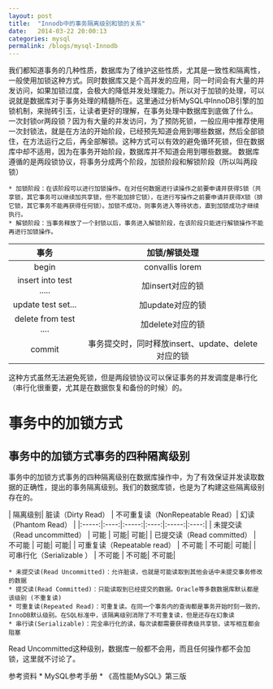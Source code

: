 ```yaml
---
layout: post
title:  "Innodb中的事务隔离级别和锁的关系"
date:   2014-03-22 20:00:13
categories: mysql
permalink: /blogs/mysql-Innodb
---
```


我们都知道事务的几种性质，数据库为了维护这些性质，尤其是一致性和隔离性，一般使用加锁这种方式。同时数据库又是个高并发的应用，同一时间会有大量的并发访问，如果加锁过度，会极大的降低并发处理能力。所以对于加锁的处理，可以说就是数据库对于事务处理的精髓所在。这里通过分析MySQL中InnoDB引擎的加锁机制，来抛砖引玉，让读者更好的理解，在事务处理中数据库到底做了什么。
一次封锁or两段锁？因为有大量的并发访问，为了预防死锁，一般应用中推荐使用一次封锁法，就是在方法的开始阶段，已经预先知道会用到哪些数据，然后全部锁住，在方法运行之后，再全部解锁。这种方式可以有效的避免循环死锁，但在数据库中却不适用，因为在事务开始阶段，数据库并不知道会用到哪些数据。
数据库遵循的是两段锁协议，将事务分成两个阶段，加锁阶段和解锁阶段（所以叫两段锁）

	* 加锁阶段：在该阶段可以进行加锁操作。在对任何数据进行读操作之前要申请并获得S锁（共享锁，其它事务可以继续加共享锁，但不能加排它锁），在进行写操作之前要申请并获得X锁（排它锁，其它事务不能再获得任何锁）。加锁不成功，则事务进入等待状态，直到加锁成功才继续执行。
	* 解锁阶段：当事务释放了一个封锁以后，事务进入解锁阶段，在该阶段只能进行解锁操作不能再进行加锁操作。

| 事务| 加锁/解锁处理 |
|:-----:|:----:|
| begin | convallis lorem | 
| insert into test ..... | 加insert对应的锁| 
| update test set... | 加update对应的锁 |
| delete from test ....| 加delete对应的锁|
| commit| 事务提交时，同时释放insert、update、delete对应的锁|

这种方式虽然无法避免死锁，但是两段锁协议可以保证事务的并发调度是串行化（串行化很重要，尤其是在数据恢复和备份的时候）的。
# 事务中的加锁方式
## 事务中的加锁方式事务的四种隔离级别
事务中的加锁方式事务的四种隔离级别在数据库操作中，为了有效保证并发读取数据的正确性，提出的事务隔离级别。我们的数据库锁，也是为了构建这些隔离级别存在的。

| 隔离级别| 脏读（Dirty Read） | 不可重复读（NonRepeatable Read）| 幻读（Phantom Read） |
|:-----:|:----:|:-----:|:----:|:-----:|:----:|
| 未提交读（Read uncommitted） | 可能 | 可能| 可能|
| 已提交读（Read committed） | 不可能 | 可能| 可能|
| 可重复读（Repeatable read） | 不可能 | 不可能| 可能|
| 可串行化（Serializable ） | 不可能 | 不可能| 不可能|

	* 未提交读(Read Uncommitted)：允许脏读，也就是可能读取到其他会话中未提交事务修改的数据
	* 提交读(Read Committed)：只能读取到已经提交的数据。Oracle等多数数据库默认都是该级别 (不重复读)
	* 可重复读(Repeated Read)：可重复读。在同一个事务内的查询都是事务开始时刻一致的，InnoDB默认级别。在SQL标准中，该隔离级别消除了不可重复读，但是还存在幻象读
	* 串行读(Serializable)：完全串行化的读，每次读都需要获得表级共享锁，读写相互都会阻塞

Read Uncommitted这种级别，数据库一般都不会用，而且任何操作都不会加锁，这里就不讨论了。

参考资料
	* MySQL参考手册
	* 《高性能MySQL》第三版














